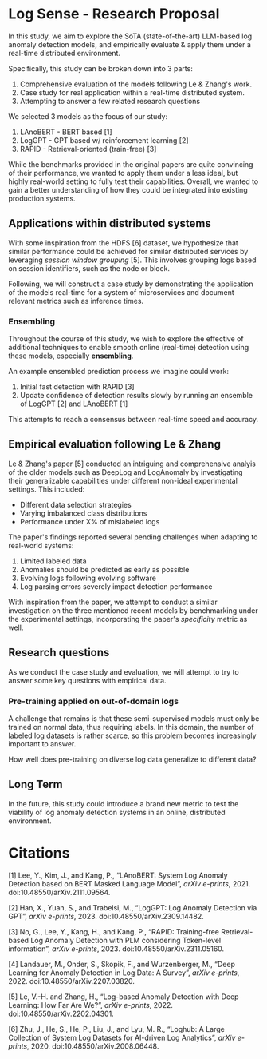 # Log Sense - Research Proposal

In this study, we aim to explore the SoTA (state-of-the-art) LLM-based log anomaly detection models, and empirically evaluate & apply them under a real-time distributed environment.

Specifically, this study can be broken down into 3 parts:
1. Comprehensive evaluation of the models following Le & Zhang's work.
2. Case study for real application within a real-time distributed system.
3. Attempting to answer a few related research questions

We selected 3 models as the focus of our study:

1. LAnoBERT - BERT based [1]
2. LogGPT - GPT based w/ reinforcement learning [2]
3. RAPID - Retrieval-oriented (train-free) [3]

While the benchmarks provided in the original papers are quite convincing of their performance, we wanted to apply them under a less ideal, but highly real-world setting to fully test their capabilities. Overall, we wanted to gain a better understanding of how they could be integrated into existing production systems.

## Applications within distributed systems

With some inspiration from the HDFS [6] dataset, we hypothesize that similar performance could be achieved for similar distributed services by leveraging *session window grouping* [5]. This involves grouping logs based on session identifiers, such as the node or block. 

Following, we will construct a case study by demonstrating the application of the models real-time for a system of microservices and document relevant metrics such as inference times.

### Ensembling

Throughout the course of this study, we wish to explore the effective of additional techniques to enable smooth online (real-time) detection using these models, especially **ensembling**.

An example ensembled prediction process we imagine could work:

1. Initial fast detection with RAPID [3]
2. Update confidence of detection results slowly by running an ensemble of LogGPT [2] and LAnoBERT [1]

This attempts to reach a consensus between real-time speed and accuracy. 

## Empirical evaluation following Le & Zhang

Le & Zhang's paper [5] conducted an intriguing and comprehensive analyis of the older models such as DeepLog and LogAnomaly by investigating their generalizable capabilities under different non-ideal experimental settings. This included:
- Different data selection strategies
- Varying imbalanced class distributions
- Performance under X% of mislabeled logs

The paper's findings reported several pending challenges when adapting to real-world systems:
1. Limited labeled data 
2. Anomalies should be predicted as early as possible
3. Evolving logs following evolving software
4. Log parsing errors severely impact detection performance

With inspiration from the paper, we attempt to conduct a similar investigation on the three mentioned recent models by benchmarking under the experimental settings, incorporating the paper's *specificity* metric as well.

## Research questions

As we conduct the case study and evaluation, we will attempt to try to answer some key questions with empirical data.

### Pre-training applied on out-of-domain logs

A challenge that remains is that these semi-supervised models must only be trained on normal data, thus requiring labels. In this domain, the number of labeled log datasets is rather scarce, so this problem becomes increasingly important to answer. 

How well does pre-training on diverse log data generalize to different data? 

## Long Term

In the future, this study could introduce a brand new metric to test the viability of log anomaly detection systems in an online, distributed environment.

# Citations

[1] Lee, Y., Kim, J., and Kang, P., “LAnoBERT: System Log Anomaly Detection based on BERT Masked Language Model”, <i>arXiv e-prints</i>, 2021. doi:10.48550/arXiv.2111.09564.

[2] Han, X., Yuan, S., and Trabelsi, M., “LogGPT: Log Anomaly Detection via GPT”, <i>arXiv e-prints</i>, 2023. doi:10.48550/arXiv.2309.14482.

[3] No, G., Lee, Y., Kang, H., and Kang, P., “RAPID: Training-free Retrieval-based Log Anomaly Detection with PLM considering Token-level information”, <i>arXiv e-prints</i>, 2023. doi:10.48550/arXiv.2311.05160.

[4] Landauer, M., Onder, S., Skopik, F., and Wurzenberger, M., “Deep Learning for Anomaly Detection in Log Data: A Survey”, <i>arXiv e-prints</i>, 2022. doi:10.48550/arXiv.2207.03820.

[5] Le, V.-H. and Zhang, H., “Log-based Anomaly Detection with Deep Learning: How Far Are We?”, <i>arXiv e-prints</i>, 2022. doi:10.48550/arXiv.2202.04301.

[6] Zhu, J., He, S., He, P., Liu, J., and Lyu, M. R., “Loghub: A Large Collection of System Log Datasets for AI-driven Log Analytics”, <i>arXiv e-prints</i>, 2020. doi:10.48550/arXiv.2008.06448.